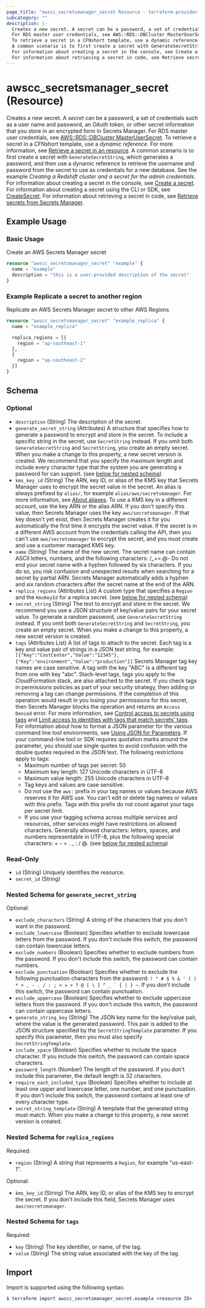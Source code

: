 ```yaml
---
page_title: "awscc_secretsmanager_secret Resource - terraform-provider-awscc"
subcategory: ""
description: |-
  Creates a new secret. A secret can be a password, a set of credentials such as a user name and password, an OAuth token, or other secret information that you store in an encrypted form in Secrets Manager.
  For RDS master user credentials, see AWS::RDS::DBCluster MasterUserSecret https://docs.aws.amazon.com/AWSCloudFormation/latest/UserGuide/aws-properties-rds-dbcluster-masterusersecret.html.
  To retrieve a secret in a CFNshort template, use a dynamic reference. For more information, see Retrieve a secret in an resource https://docs.aws.amazon.com/secretsmanager/latest/userguide/cfn-example_reference-secret.html.
  A common scenario is to first create a secret with GenerateSecretString, which generates a password, and then use a dynamic reference to retrieve the username and password from the secret to use as credentials for a new database. See the example Creating a Redshift cluster and a secret for the admin credentials.
  For information about creating a secret in the console, see Create a secret https://docs.aws.amazon.com/secretsmanager/latest/userguide/manage_create-basic-secret.html. For information about creating a secret using the CLI or SDK, see CreateSecret https://docs.aws.amazon.com/secretsmanager/latest/apireference/API_CreateSecret.html.
  For information about retrieving a secret in code, see Retrieve secrets from Secrets Manager https://docs.aws.amazon.com/secretsmanager/latest/userguide/retrieving-secrets.html.
---
```


# awscc_secretsmanager_secret (Resource)

Creates a new secret. A *secret* can be a password, a set of credentials such as a user name and password, an OAuth token, or other secret information that you store in an encrypted form in Secrets Manager.
 For RDS master user credentials, see [AWS::RDS::DBCluster MasterUserSecret](https://docs.aws.amazon.com/AWSCloudFormation/latest/UserGuide/aws-properties-rds-dbcluster-masterusersecret.html).
 To retrieve a secret in a CFNshort template, use a *dynamic reference*. For more information, see [Retrieve a secret in an resource](https://docs.aws.amazon.com/secretsmanager/latest/userguide/cfn-example_reference-secret.html).
 A common scenario is to first create a secret with ``GenerateSecretString``, which generates a password, and then use a dynamic reference to retrieve the username and password from the secret to use as credentials for a new database. See the example *Creating a Redshift cluster and a secret for the admin credentials*.
 For information about creating a secret in the console, see [Create a secret](https://docs.aws.amazon.com/secretsmanager/latest/userguide/manage_create-basic-secret.html). For information about creating a secret using the CLI or SDK, see [CreateSecret](https://docs.aws.amazon.com/secretsmanager/latest/apireference/API_CreateSecret.html).
 For information about retrieving a secret in code, see [Retrieve secrets from Secrets Manager](https://docs.aws.amazon.com/secretsmanager/latest/userguide/retrieving-secrets.html).

## Example Usage

### Basic Usage
Create an AWS Secrets Manager secret

```terraform
resource "awscc_secretsmanager_secret" "example" {
  name = "example"
  description = "this is a user-provided description of the secret"
}
```

### Example Replicate a secret to another region
Replicate an AWS Secrets Manager secret to other AWS Regions

```terraform
resource "awscc_secretsmanager_secret" "example_replica" {
  name = "example_replica"

  replica_regions = [{
    region = "ap-southeast-1"
  },
  {
    region = "ap-southeast-2"
  }]
}
```

<!-- schema generated by tfplugindocs -->
## Schema

### Optional

- `description` (String) The description of the secret.
- `generate_secret_string` (Attributes) A structure that specifies how to generate a password to encrypt and store in the secret. To include a specific string in the secret, use ``SecretString`` instead. If you omit both ``GenerateSecretString`` and ``SecretString``, you create an empty secret. When you make a change to this property, a new secret version is created.
 We recommend that you specify the maximum length and include every character type that the system you are generating a password for can support. (see [below for nested schema](#nestedatt--generate_secret_string))
- `kms_key_id` (String) The ARN, key ID, or alias of the KMS key that Secrets Manager uses to encrypt the secret value in the secret. An alias is always prefixed by ``alias/``, for example ``alias/aws/secretsmanager``. For more information, see [About aliases](https://docs.aws.amazon.com/kms/latest/developerguide/alias-about.html).
 To use a KMS key in a different account, use the key ARN or the alias ARN.
 If you don't specify this value, then Secrets Manager uses the key ``aws/secretsmanager``. If that key doesn't yet exist, then Secrets Manager creates it for you automatically the first time it encrypts the secret value.
 If the secret is in a different AWS account from the credentials calling the API, then you can't use ``aws/secretsmanager`` to encrypt the secret, and you must create and use a customer managed KMS key.
- `name` (String) The name of the new secret.
 The secret name can contain ASCII letters, numbers, and the following characters: /_+=.@-
 Do not end your secret name with a hyphen followed by six characters. If you do so, you risk confusion and unexpected results when searching for a secret by partial ARN. Secrets Manager automatically adds a hyphen and six random characters after the secret name at the end of the ARN.
- `replica_regions` (Attributes List) A custom type that specifies a ``Region`` and the ``KmsKeyId`` for a replica secret. (see [below for nested schema](#nestedatt--replica_regions))
- `secret_string` (String) The text to encrypt and store in the secret. We recommend you use a JSON structure of key/value pairs for your secret value. To generate a random password, use ``GenerateSecretString`` instead. If you omit both ``GenerateSecretString`` and ``SecretString``, you create an empty secret. When you make a change to this property, a new secret version is created.
- `tags` (Attributes List) A list of tags to attach to the secret. Each tag is a key and value pair of strings in a JSON text string, for example:
  ``[{"Key":"CostCenter","Value":"12345"},{"Key":"environment","Value":"production"}]`` 
 Secrets Manager tag key names are case sensitive. A tag with the key "ABC" is a different tag from one with key "abc".
 Stack-level tags, tags you apply to the CloudFormation stack, are also attached to the secret. 
 If you check tags in permissions policies as part of your security strategy, then adding or removing a tag can change permissions. If the completion of this operation would result in you losing your permissions for this secret, then Secrets Manager blocks the operation and returns an ``Access Denied`` error. For more information, see [Control access to secrets using tags](https://docs.aws.amazon.com/secretsmanager/latest/userguide/auth-and-access_examples.html#tag-secrets-abac) and [Limit access to identities with tags that match secrets' tags](https://docs.aws.amazon.com/secretsmanager/latest/userguide/auth-and-access_examples.html#auth-and-access_tags2).
 For information about how to format a JSON parameter for the various command line tool environments, see [Using JSON for Parameters](https://docs.aws.amazon.com/cli/latest/userguide/cli-using-param.html#cli-using-param-json). If your command-line tool or SDK requires quotation marks around the parameter, you should use single quotes to avoid confusion with the double quotes required in the JSON text.
 The following restrictions apply to tags:
  +  Maximum number of tags per secret: 50
  +  Maximum key length: 127 Unicode characters in UTF-8
  +  Maximum value length: 255 Unicode characters in UTF-8
  +  Tag keys and values are case sensitive.
  +  Do not use the ``aws:`` prefix in your tag names or values because AWS reserves it for AWS use. You can't edit or delete tag names or values with this prefix. Tags with this prefix do not count against your tags per secret limit.
  +  If you use your tagging schema across multiple services and resources, other services might have restrictions on allowed characters. Generally allowed characters: letters, spaces, and numbers representable in UTF-8, plus the following special characters: + - = . _ : / @. (see [below for nested schema](#nestedatt--tags))

### Read-Only

- `id` (String) Uniquely identifies the resource.
- `secret_id` (String)

<a id="nestedatt--generate_secret_string"></a>
### Nested Schema for `generate_secret_string`

Optional:

- `exclude_characters` (String) A string of the characters that you don't want in the password.
- `exclude_lowercase` (Boolean) Specifies whether to exclude lowercase letters from the password. If you don't include this switch, the password can contain lowercase letters.
- `exclude_numbers` (Boolean) Specifies whether to exclude numbers from the password. If you don't include this switch, the password can contain numbers.
- `exclude_punctuation` (Boolean) Specifies whether to exclude the following punctuation characters from the password: ``! " # $ % & ' ( ) * + , - . / : ; < = > ? @ [ \ ] ^ _ ` { | } ~``. If you don't include this switch, the password can contain punctuation.
- `exclude_uppercase` (Boolean) Specifies whether to exclude uppercase letters from the password. If you don't include this switch, the password can contain uppercase letters.
- `generate_string_key` (String) The JSON key name for the key/value pair, where the value is the generated password. This pair is added to the JSON structure specified by the ``SecretStringTemplate`` parameter. If you specify this parameter, then you must also specify ``SecretStringTemplate``.
- `include_space` (Boolean) Specifies whether to include the space character. If you include this switch, the password can contain space characters.
- `password_length` (Number) The length of the password. If you don't include this parameter, the default length is 32 characters.
- `require_each_included_type` (Boolean) Specifies whether to include at least one upper and lowercase letter, one number, and one punctuation. If you don't include this switch, the password contains at least one of every character type.
- `secret_string_template` (String) A template that the generated string must match. When you make a change to this property, a new secret version is created.


<a id="nestedatt--replica_regions"></a>
### Nested Schema for `replica_regions`

Required:

- `region` (String) A string that represents a ``Region``, for example "us-east-1".

Optional:

- `kms_key_id` (String) The ARN, key ID, or alias of the KMS key to encrypt the secret. If you don't include this field, Secrets Manager uses ``aws/secretsmanager``.


<a id="nestedatt--tags"></a>
### Nested Schema for `tags`

Required:

- `key` (String) The key identifier, or name, of the tag.
- `value` (String) The string value associated with the key of the tag.

## Import

Import is supported using the following syntax:

```shell
$ terraform import awscc_secretsmanager_secret.example <resource ID>
```